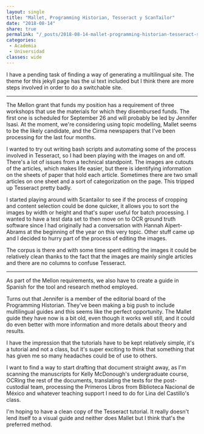```yaml
---
layout: single
title: "Mallet, Programming Historian, Tesseract y ScanTailor"
date: "2018-08-14"
share: true
permalink: "/_posts/2018-08-14-mallet-programming-historian-tesseract-scantailor"
categories: 
 - Academia
 - Universidad
classes: wide
---
```


I have a pending task of finding a way of generating a multilingual site. The theme for this jekyll page has the ui text included but I think there are more steps involved in order to do a switchable site.

***

The Mellon grant that funds my position has a requirement of three workshops that use the materials for which they disembursed funds. The first one is scheduled for September 26 and will probably be led by Jennifer Isasi. At the moment, we're considering using topic modelling, Mallet seems to be the likely candidate, and the Cirma newspapers that I've been processing for the last four months. 

I wanted to try out writing bash scripts and automating some of the process involved in Tesseract, so I had been playing with the images on and off. There's a lot of issues from a technical standpoint. The images are cutouts of the articles, which makes life easier, but there is identifying information on the sheets of paper that hold each article. Sometimes there are two small articles on one sheet and a sort of categorization on the page. This tripped up Tesseract pretty badly. 

I started playing around with Scantailor to see if the process of cropping and content selection could be done quicker, it allows you to sort the images by width or height and that's super useful for batch processing. I wanted to have a test data set to then move on to OCR ground truth software since I had originally had a conversation with Hannah Alpert-Abrams at the beginning of the year on this very topic. Other stuff came up and I decided to hurry part of the process of editing the images. 

The corpus is there and with some time spent editing the images it could be relatively clean thanks to the fact that the images are mainly single articles and there are no columns to confuse Tesseract.

***

As part of the Mellon requirements, we also have to create a guide in Spanish for the tool and research method employed. 

Turns out that Jennifer is a member of the editorial board of the Programming Historian. They've been making a big push to include multilingual guides and this seems like the perfect opportunity. The Mallet guide they have now is a bit old, even though it works well still, and it could do even better with more information and more details about theory and results. 

I have the impression that the tutorials have to be kept relatively simple, it's a tutorial and not a class, but it's super exciting to think that something that has given me so many headaches could be of use to others. 

I want to find a way to start drafting that document straight away, as I'm scanning the manuscripts for Kelly McDonough's undergraduate course, OCRing the rest of the documents, translating the texts for the post-custodial team, processing the Primeros Libros from Biblioteca Nacional de México and whatever teaching support I need to do for Lina del Castillo's class. 

I'm hoping to have a clean copy of the Tesseract tutorial. It really doesn't lend itself to a visual guide and neither does Mallet but I think that's the preferred method.  

